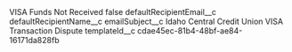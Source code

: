<?xml version="1.0" encoding="UTF-8"?>
<CustomMetadata xmlns="http://soap.sforce.com/2006/04/metadata" xmlns:xsi="http://www.w3.org/2001/XMLSchema-instance" xmlns:xsd="http://www.w3.org/2001/XMLSchema">
    <label>VISA Funds Not Received</label>
    <protected>false</protected>
    <values>
        <field>defaultRecipientEmail__c</field>
        <value xsi:nil="true"/>
    </values>
    <values>
        <field>defaultRecipientName__c</field>
        <value xsi:nil="true"/>
    </values>
    <values>
        <field>emailSubject__c</field>
        <value xsi:type="xsd:string">Idaho Central Credit Union VISA Transaction Dispute</value>
    </values>
    <values>
        <field>templateId__c</field>
        <value xsi:type="xsd:string">cdae45ec-81b4-48bf-ae84-16171da828fb</value>
    </values>
</CustomMetadata>
